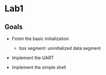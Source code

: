 # Lab1

## Goals

- Finish the basic initialization
  - bss segment: uninitialized data segment

- Implement the UART
- Implement the simple shell
